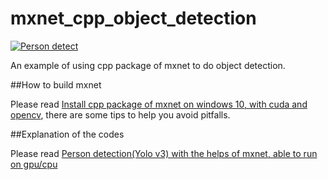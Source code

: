 # mxnet_cpp_object_detection

[![Person detect](
https://i.imgur.com/egPlE8Z.jpg
)](https://www.youtube.com/watch?v=Uz-G-Zyb458 "Person detect")

An example of using cpp package of mxnet to do object detection.

##How to build mxnet

Please read [Install cpp package of mxnet on windows 10, with cuda and opencv](http://qtandopencv.blogspot.com/2018/09/install-cpp-package-of-mxnet-on-windows.html), there are some tips to help you avoid pitfalls.

##Explanation of the codes

Please read [Person detection(Yolo v3) with the helps of mxnet, able to run on gpu/cpu](http://qtandopencv.blogspot.com/2018/10/person-detectionyolo-v3-with-helps-of.html)
